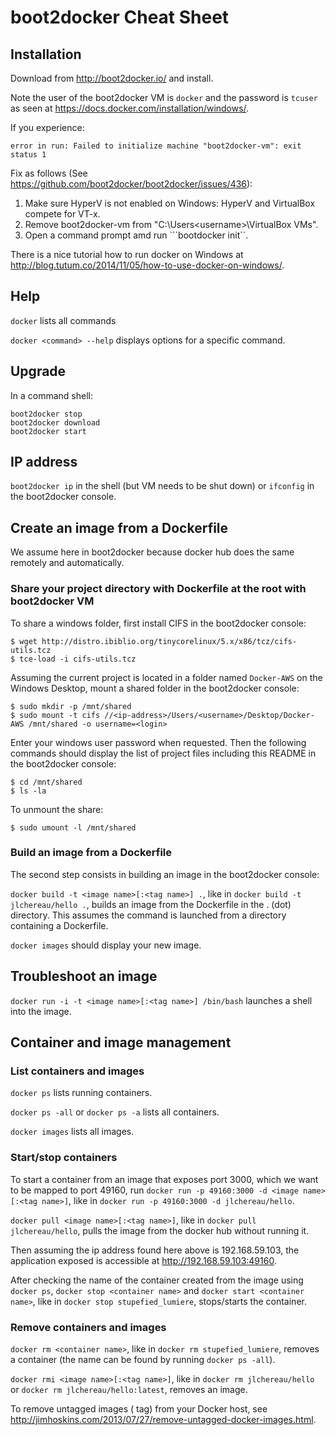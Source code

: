 # boot2docker Cheat Sheet

## Installation

Download from http://boot2docker.io/ and install.

Note the user of the boot2docker VM is ```docker``` and the password is ```tcuser``` as seen at https://docs.docker.com/installation/windows/.

If you experience:

```
error in run: Failed to initialize machine "boot2docker-vm": exit status 1
```

Fix as follows (See https://github.com/boot2docker/boot2docker/issues/436):

1. Make sure HyperV is not enabled on Windows: HyperV and VirtualBox compete for VT-x.
2. Remove boot2docker-vm from "C:\Users\<username>\VirtualBox VMs".
3. Open a command prompt amd run ```bootdocker init``.

There is a nice tutorial how to run docker on Windows at http://blog.tutum.co/2014/11/05/how-to-use-docker-on-windows/.

## Help

```docker``` lists all commands 

```docker <command> --help``` displays options for a specific command.

## Upgrade

In a command shell:

```shell
boot2docker stop
boot2docker download
boot2docker start
```

## IP address

```boot2docker ip``` in the shell (but VM needs to be shut down) or ```ifconfig``` in the boot2docker console.

## Create an image from a Dockerfile

We assume here in boot2docker because docker hub does the same remotely and automatically.

### Share your project directory with Dockerfile at the root with boot2docker VM 

To share a windows folder, first install CIFS in the boot2docker console:

```shell
$ wget http://distro.ibiblio.org/tinycorelinux/5.x/x86/tcz/cifs-utils.tcz
$ tce-load -i cifs-utils.tcz
```

Assuming the current project is located in a folder named ```Docker-AWS``` on the Windows Desktop, mount a shared folder in the boot2docker console:

```shell
$ sudo mkdir -p /mnt/shared
$ sudo mount -t cifs //<ip-address>/Users/<username>/Desktop/Docker-AWS /mnt/shared -o username=<login>
```

Enter your windows user password when requested. Then the following commands should display the list of project files including this README in the boot2docker console:

```shell
$ cd /mnt/shared
$ ls -la
```

To unmount the share:

```shell
$ sudo umount -l /mnt/shared
```

### Build an image from a Dockerfile

The second step consists in building an image in the boot2docker console:

```docker build -t <image name>[:<tag name>] .```, like in ```docker build -t jlchereau/hello .```, builds an image
from the Dockerfile in the . (dot) directory. This assumes the command is launched from a directory containing a Dockerfile.

```docker images``` should display your new image.

## Troubleshoot an image

```docker run -i -t <image name>[:<tag name>] /bin/bash``` launches a shell into the image.

## Container and image management

### List containers and images

```docker ps``` lists running containers.

```docker ps -all``` or ```docker ps -a``` lists all containers.

```docker images``` lists all images.

### Start/stop containers

To start a container from an image that exposes port 3000, which we want to be mapped to port 49160,
run ```docker run -p 49160:3000 -d <image name>[:<tag name>]```, like in ```docker run -p 49160:3000 -d jlchereau/hello```.

```docker pull <image name>[:<tag name>]```, like in ```docker pull jlchereau/hello```,  pulls the image from the docker hub without running it.

Then assuming the ip address found here above is 192.168.59.103, the application exposed is accessible at http://192.168.59.103:49160.

After checking the name of the container created from the image using ```docker ps```, ```docker stop <container name>``` and ```docker start <container name>```,
like in ```docker stop stupefied_lumiere```, stops/starts the container.

### Remove containers and images

```docker rm <container name>```, like in ```docker rm stupefied_lumiere```, removes a container (the name can be found by running ```docker ps -all```).

```docker rmi <image name>[:<tag name>]```, like in ```docker rm jlchereau/hello``` or ```docker rm jlchereau/hello:latest```, removes an image.

To remove untagged images (<none> tag) from your Docker host, see http://jimhoskins.com/2013/07/27/remove-untagged-docker-images.html.